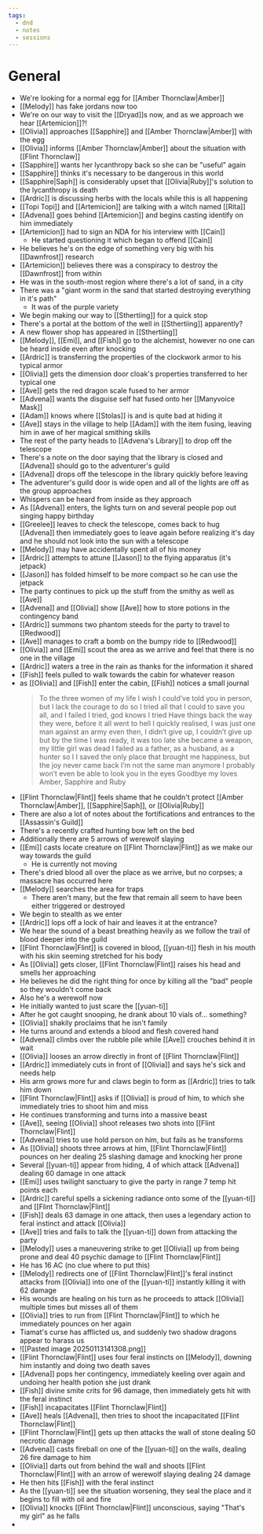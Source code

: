 ```yaml
---
tags:
  - dnd
  - notes
  - sessions
---
```

# General
- We're looking for a normal egg for [[Amber Thornclaw|Amber]]
- [[Melody]] has fake jordans now too
- We're on our way to visit the [[Dryad]]s now, and as we approach we hear [[Artemicion]]?!
- [[Olivia]] approaches [[Sapphire]] and [[Amber Thornclaw|Amber]] with the egg
- [[Olivia]] informs [[Amber Thornclaw|Amber]] about the situation with [[Flint Thornclaw]]
- [[Sapphire]] wants her lycanthropy back so she can be "useful" again
- [[Sapphire]] thinks it's necessary to be dangerous in this world
- [[Sapphire|Saph]] is considerably upset that [[Olivia|Ruby]]'s solution to the lycanthropy is death
- [[Ardric]] is discussing herbs with the locals while this is all happening
- [[Topi Topi]] and [[Artemicion]] are talking with a witch named [[Rita]]
- [[Advena]] goes behind [[Artemicion]] and begins casting identify on him immediately
- [[Artemicion]] had to sign an NDA for his interview with [[Cain]]
	- He started questioning it which began to offend [[Cain]]
- He believes he's on the edge of something very big with his [[Dawnfrost]] research
- [[Artemicion]] believes there was a conspiracy to destroy the [[Dawnfrost]] from within
- He was in the south-most region where there's a lot of sand, in a city
- There was a "giant worm in the sand that started destroying everything in it's path"
	- It was of the purple variety
- We begin making our way to [[Sthertiing]] for a quick stop
- There's a portal at the bottom of the well in [[Sthertiing]] apparently?
- A new flower shop has appeared in [[Sthertiing]]
- [[Melody]], [[Emi]], and [[Fish]] go to the alchemist, however no one can be heard inside even after knocking
- [[Ardric]] is transferring the properties of the clockwork armor to his typical armor
- [[Olivia]] gets the dimension door cloak's properties transferred to her typical one
- [[Ave]] gets the red dragon scale fused to her armor
- [[Advena]] wants the disguise self hat fused onto her [[Manyvoice Mask]]
- [[Adam]] knows where [[Stolas]] is and is quite bad at hiding it
- [[Ave]] stays in the village to help [[Adam]] with the item fusing, leaving him in awe of her magical smithing skills
- The rest of the party heads to [[Advena's Library]] to drop off the telescope
- There's a note on the door saying that the library is closed and [[Advena]] should go to the adventurer's guild
- [[Advena]] drops off the telescope in the library quickly before leaving
- The adventurer's guild door is wide open and all of the lights are off as the group approaches
- Whispers can be heard from inside as they approach
- As [[Advena]] enters, the lights turn on and several people pop out singing happy birthday
- [[Greelee]] leaves to check the telescope, comes back to hug [[Advena]] then immediately goes to leave again before realizing it's day and he should not look into the sun with a telescope
- [[Melody]] may have accidentally spent all of his money
- [[Ardric]] attempts to attune [[Jason]] to the flying apparatus (it's jetpack)
- [[Jason]] has folded himself to be more compact so he can use the jetpack
- The party continues to pick up the stuff from the smithy as well as [[Ave]]
- [[Advena]] and [[Olivia]] show [[Ave]] how to store potions in the contingency band
- [[Ardric]] summons two phantom steeds for the party to travel to [[Redwood]]
- [[Ave]] manages to craft a bomb on the bumpy ride to [[Redwood]]
- [[Olivia]] and [[Emi]] scout the area as we arrive and feel that there is no one in the village
- [[Ardric]] waters a tree in the rain as thanks for the information it shared
- [[Fish]] feels pulled to walk towards the cabin for whatever reason
- as [[Olivia]] and [[Fish]] enter the cabin, [[Fish]] notices a small journal
	> To the three women of my life I wish I could’ve told you in person, but I lack the courage to do so I tried all that I could to save you all, and I failed I tried, god knows I tried Have things back the way they were, before it all went to hell I quickly realised, I was just one man against an army even then, I didn’t give up, I couldn’t give up but by the time I was ready, it was too late she became a weapon, my little girl was dead I failed as a father, as a husband, as a hunter so I I saved the only place that brought me happiness, but the joy never came back I’m not the same man anymore I probably won’t even be able to look you in the eyes Goodbye my loves Amber, Sapphire and Ruby
- [[Flint Thornclaw|Flint]] feels shame that he couldn't protect [[Amber Thornclaw|Amber]], [[Sapphire|Saph]], or [[Olivia|Ruby]]
- There are also a lot of notes about the fortifications and entrances to the [[Assassin's Guild]]
- There's a recently crafted hunting bow left on the bed
- Additionally there are 5 arrows of werewolf slaying
- [[Emi]] casts locate creature on [[Flint Thornclaw|Flint]] as we make our way towards the guild
	- He is currently not moving
- There's dried blood all over the place as we arrive, but no corpses; a massacre has occurred here
- [[Melody]] searches the area for traps
	- There aren't many, but the few that remain all seem to have been either triggered or destroyed
- We begin to stealth as we enter
- [[Ardric]] lops off a lock of hair and leaves it at the entrance?
- We hear the sound of a beast breathing heavily as we follow the trail of blood deeper into the guild
- [[Flint Thornclaw|Flint]] is covered in blood, [[yuan-ti]] flesh in his mouth with his skin seeming stretched for his body
- As [[Olivia]] gets closer, [[Flint Thornclaw|Flint]] raises his head and smells her approaching
- He believes he did the right thing for once by killing all the "bad" people so they wouldn't come back
- Also he's a werewolf now
- He initially wanted to just scare the [[yuan-ti]]
- After he got caught snooping, he drank about 10 vials of... something?
- [[Olivia]] shakily proclaims that he isn't family
- He turns around and extends a blood and flesh covered hand
- [[Advena]] climbs over the rubble pile while [[Ave]] crouches behind it in wait
- [[Olivia]] looses an arrow directly in front of [[Flint Thornclaw|Flint]]
- [[Ardric]] immediately cuts in front of [[Olivia]] and says he's sick and needs help
- His arm grows more fur and claws begin to form as [[Ardric]] tries to talk him down
- [[Flint Thornclaw|Flint]] asks if [[Olivia]] is proud of him, to which she immediately tries to shoot him and miss
- He continues transforming and turns into a massive beast
- [[Ave]], seeing [[Olivia]] shoot releases two shots into [[Flint Thornclaw|Flint]]
- [[Advena]] tries to use hold person on him, but fails as he transforms
- As [[Olivia]] shoots three arrows at him, [[Flint Thornclaw|Flint]] pounces on her dealing 25 slashing damage and knocking her prone
- Several [[yuan-ti]] appear from hiding, 4 of which attack [[Advena]] dealing 60 damage in one attack
- [[Emi]] uses twilight sanctuary to give the party in range 7 temp hit points each
- [[Ardric]] careful spells a sickening radiance onto some of the [[yuan-ti]] and [[Flint Thornclaw|Flint]]
- [[Fish]] deals 63 damage in one attack, then uses a legendary action to feral instinct and attack [[Olivia]]
- [[Ave]] tries and fails to talk the [[yuan-ti]] down from attacking the party
- [[Melody]] uses a maneuvering strike to get [[Olivia]] up from being prone and deal 40 psychic damage to [[Flint Thornclaw|Flint]]
- He has 16 AC (no clue where to put this)
- [[Melody]] redirects one of [[Flint Thornclaw|Flint]]'s feral instinct attacks from [[Olivia]] into one of the [[yuan-ti]] instantly killing it with 62 damage
- His wounds are healing on his turn as he proceeds to attack [[Olivia]] multiple times but misses all of them
- [[Olivia]] tries to run from [[Flint Thornclaw|Flint]] to which he immediately pounces on her again
- Tiamat's curse has afflicted us, and suddenly two shadow dragons appear to harass us
- ![[Pasted image 20250113141308.png]]
- [[Flint Thornclaw|Flint]] uses four feral instincts on [[Melody]], downing him instantly and doing two death saves
- [[Advena]] pops her contingency, immediately keeling over again and undoing her health potion she just drank
- [[Fish]] divine smite crits for 96 damage, then immediately gets hit with the feral instinct
- [[Fish]] incapacitates [[Flint Thornclaw|Flint]]
- [[Ave]] heals [[Advena]], then tries to shoot the incapacitated [[Flint Thornclaw|Flint]]
- [[Flint Thornclaw|Flint]] gets up then attacks the wall of stone dealing 50 necrotic damage
- [[Advena]] casts fireball on one of the [[yuan-ti]] on the walls, dealing 26 fire damage to him
- [[Olivia]] darts out from behind the wall and shoots [[Flint Thornclaw|Flint]] with an arrow of werewolf slaying dealing 24 damage
- He then hits [[Fish]] with the feral instinct
- As the [[yuan-ti]] see the situation worsening, they seal the place and it begins to fill with oil and fire
- [[Olivia]] knocks [[Flint Thornclaw|Flint]] unconscious, saying "That's my girl" as he falls
- 